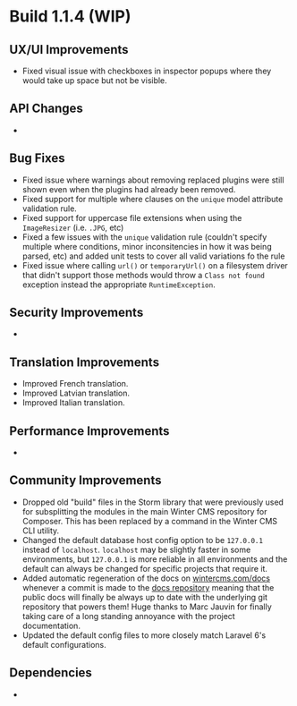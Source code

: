 # Build 1.1.4 (WIP)

## UX/UI Improvements
- Fixed visual issue with checkboxes in inspector popups where they would take up space but not be visible.

## API Changes
-

## Bug Fixes
- Fixed issue where warnings about removing replaced plugins were still shown even when the plugins had already been removed.
- Fixed support for multiple where clauses on the `unique` model attribute validation rule.
- Fixed support for uppercase file extensions when using the `ImageResizer` (i.e. `.JPG`, etc)
- Fixed a few issues with the `unique` validation rule (couldn't specify multiple where conditions, minor inconsitencies in how it was being parsed, etc) and added unit tests to cover all valid variations fo the rule
- Fixed issue where calling `url()` or `temporaryUrl()` on a filesystem driver that didn't support those methods would throw a `Class not found` exception instead the appropriate `RuntimeException`.

## Security Improvements
-

## Translation Improvements
- Improved French translation.
- Improved Latvian translation.
- Improved Italian translation.

## Performance Improvements
-

## Community Improvements
- Dropped old "build" files in the Storm library that were previously used for subsplitting the modules in the main Winter CMS repository for Composer. This has been replaced by a command in the Winter CMS CLI utility.
- Changed the default database host config option to be `127.0.0.1` instead of `localhost`. `localhost` may be slightly faster in some environments, but `127.0.0.1` is more reliable in all environments and the default can always be changed for specific projects that require it.
- Added automatic regeneration of the docs on [wintercms.com/docs](https://wintercms.com/docs) whenever a commit is made to the [docs repository](https://github.com/wintercms/docs) meaning that the public docs will finally be always up to date with the underlying git repository that powers them! Huge thanks to Marc Jauvin for finally taking care of a long standing annoyance with the project documentation.
- Updated the default config files to more closely match Laravel 6's default configurations.

## Dependencies
-
